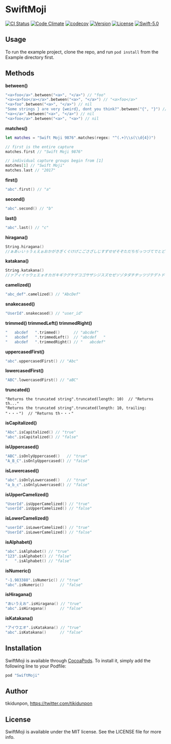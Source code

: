 # SwiftMoji

[![CI Status](http://img.shields.io/travis/tikidunpon/SwiftMoji.svg?style=flat)](https://travis-ci.org/tikidunpon/SwiftMoji)
[![Code Climate](https://codeclimate.com/github/tikidunpon/SwiftMoji/badges/gpa.svg)](https://codeclimate.com/github/tikidunpon/SwiftMoji)
[![codecov](https://codecov.io/gh/tikidunpon/SwiftMoji/branch/master/graph/badge.svg)](https://codecov.io/gh/tikidunpon/SwiftMoji)
[![Version](https://img.shields.io/cocoapods/v/SwiftMoji.svg?style=flat)](http://cocoapods.org/pods/SwiftMoji)
[![License](https://img.shields.io/cocoapods/l/SwiftMoji.svg?style=flat)](http://cocoapods.org/pods/SwiftMoji)
[![Swift-5.0](https://img.shields.io/badge/Swift-5.0-blue.svg)]()

## Usage

To run the example project, clone the repo, and run `pod install` from the Example directory first.


## Methods

**between()**
```swift
"<a>foo</a>".between("<a>", "</a>") // "foo"
"<a><a>foo</a></a>".between("<a>", "</a>") // "<a>foo</a>"
"<a>foo".between("<a>", "</a>") // nil
"Some strings } are very {weird}, dont you think?".between("{", "}") // "weird"
"<a></a>".between("<a>", "</a>") // nil
"<a>foo</a>".between("<a>", "<a>") // nil
```

**matches()**
```swift
let matches = "Swift Moji 9876".matches(regex: "^(.+)\\s(\\d{4})")

// first is the entire capture
matches.first // "Swift Moji 9876"

// individual capture groups begin from [1]
matches[1] // "Swift Moji"
matches.last // "2017"
```

**first()**
```swift
"abc".first() // "a"
```

**second()**
```swift
"abc".second() // "b"
```

**last()**
```swift
"abc".last() // "c"
```

**hiragana()**
```swift
String.hiragana()　
//ぁあぃいぅうぇえぉおかがきぎくぐけげこごさざしじすずせぜそぞただちぢっつづてでとどなにぬねのはばぱひびぴふぶぷへべぺほぼぽまみむめもゃやゅゆょよらりるれろゎわゐゑをんゔゕゖ
```

**katakana()**
```swift
String.katakana()　
//ァアィイゥウェエォオカガキギクグケゲコゴサザシジスズセゼソゾタダチヂッツヅテデトドナニヌネノハバパヒビピフブプヘベペホボポマミムメモャヤュユョヨラリルレロヮワヰヱヲンヴヵヶ
```

**camelized()**
```swift
"abc_def".camelized() // "AbcDef"
```  

**snakecased()**
```swift
"UserId".snakecased() // "user_id"
```

**trimmed() trimmedLeft() trimmedRight()**
```swift
"   abcdef   ".trimmed()      // "abcdef"
"   abcdef   ".trimmedLeft()  // "abcdef   "
"   abcdef   ".trimmedRight() // "   abcdef"
```

**uppercasedFirst()**
```swift
"abc".uppercasedFirst() // "Abc"
```

**lowercasedFirst()**
```swift
"ABC".lowercasedFirst() // "aBC"
```
**truncated()**
```
"Returns the truncated string".truncated(length: 10)  // "Returns th..."
"Returns the truncated string".truncated(length: 10, trailing: "・・・")  // "Returns th・・・"
```

**isCapitalized()**
```swift
"Abc".isCapitalized() // "true"
"abc".isCapitalized() // "false"
```

**isUppercased()**
```swift
"ABC".isOnlyUppercased()   // "true"
"A_B_C".isOnlyUppercased() // "false"
```

**isLowercased()**
```swift
"abc".isOnlyLowercased()   // "true"
"a_b_c".isOnlyLowercased() // "false"
```

**isUpperCamelized()**
```swift
"UserId".isUpperCamelized() // "true"
"userId".isUpperCamelized() // "false"
```

**isLowerCamelized()**
```swift
"userId".isLowerCamelized() // "true"
"UserId".isLowerCamelized() // "false"
```

**isAlphabet()**
```swift
"abc".isAlphabet() // "true"
"123".isAlphabet() // "false"
"   ".isAlphabet() // "false"
```

**isNumeric()**
```swift
"-1.983388".isNumeric() // "true"
"abc".isNumeric()       // "false"
```

**isHiragana()**
```swift
"あいうえお".isHiragana() // "true"
"abc".isHiragana()      // "false"
```  

**isKatakana()**
```swift
"アイウエオ".isKatakana() // "true"
"abc".isKatakana()      // "false"
```

## Installation

SwiftMoji is available through [CocoaPods](http://cocoapods.org). To install
it, simply add the following line to your Podfile:

```ruby
pod "SwiftMoji"
```

## Author

tikidunpon, https://twitter.com/tikidunpon

## License

SwiftMoji is available under the MIT license. See the LICENSE file for more info.
